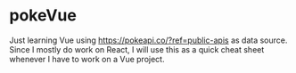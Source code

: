 # pokeVue

Just learning Vue using https://pokeapi.co/?ref=public-apis as data source. Since I mostly do work on React, I will use this as a quick cheat sheet whenever I have to work on a Vue project.
